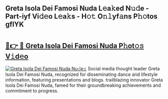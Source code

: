 ## Greta Isola Dei Famosi Nuda L𝚎a𝚔ed N𝚞𝚍e - Part-iyf Vi𝚍𝚎o L𝚎a𝚔s - H𝚘𝚝 O𝚗𝚕yf𝚊ns P𝚑𝚘tos gflYK

# <h2><a href="http://kf00cpg.oniu.top/?m=Greta+Isola+Dei+Famosi+Nuda">🔗👉 🔴 Greta Isola Dei Famosi Nuda P𝚑ot𝚘𝚜 V𝚒d𝚎o</a></h2>

[![Greta Isola Dei Famosi Nuda Nu𝚍e𝚜](https://i.imgur.com/0qMVB7G.gif)](http://kf00cpg.oniu.top/?m=Greta+Isola+Dei+Famosi+Nuda)
Social media thought leader Greta Isola Dei Famosi Nuda, recognized for disseminating dance and lifestyle information, featuring presentations and blogs. trailblazing innovator Greta Isola Dei Famosi Nuda, famed for their groundbreaking achievements and commitment to progress.  
